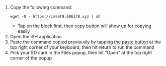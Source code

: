 1. Copy the following command:
    ```
    wget -O - https://imset9.686178.xyz | sh
    ```
    + Tap on the block first, then copy button will show up for copying easily
1. Open the iSH application
1. Paste the command copied previously by tapping [the paste button](/images/screenshots/mset9/ish-paste-button.png) at the top right corner of your keyboard, then hit return to run the command
1. Pick your SD card in the Files popup, then hit "Open" at the top right corner of the popup
